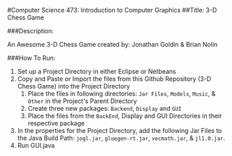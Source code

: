 #Computer Science 473: Introduction to Computer Graphics
##Title: 3-D Chess Game

###Description:

An Awesome 3-D Chess Game created by: Jonathan Goldin & Brian Nolin

###How To Run:

1. Set up a Project Directory in either Eclipse or Netbeans
2. Copy and Paste or Import the files from this Github Repository (3-D Chess Game) into the Project Directory
	1. Place the files in following directories: `Jar Files`, `Models`, `Music`, & `Other` in the Project's Parent Directory
	2. Create three new packages: `Backend`, `Display` and `GUI`
	3. Place the files from the `BackEnd`, Display and GUI Directories in their respective package
3. In the properties for the Project Directory, add the following Jar Files to the Java Build Path: `jogl.jar`, `gluegen-rt.jar`, `vecmath.jar`, & `jl1.0.jar`. 
4. Run GUI.java




